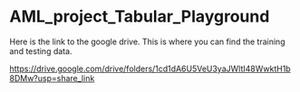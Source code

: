 # AML_project_Tabular_Playground

Here is the link to the google drive. This is where you can find the training and testing data. 

https://drive.google.com/drive/folders/1cd1dA6U5VeU3yaJWltI48WwktH1b8DMw?usp=share_link
